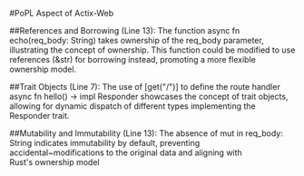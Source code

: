#PoPL Aspect of Actix-Web

##References and Borrowing (Line 13): The function async fn echo(req_body: String) takes ownership of the req_body parameter, illustrating the concept of ownership. This function could be modified to use references (&str) for borrowing instead, promoting a more flexible ownership model.

##Trait Objects (Line 7): The use of [get("/")] to define the route handler async fn hello() -> impl Responder showcases the concept of trait objects, allowing for dynamic dispatch of different types implementing the Responder trait.

##Mutability and Immutability (Line 13): The absence of mut in req_body: String indicates immutability by default, preventing accidental~modifications to the original data and aligning with Rust's ownership model
